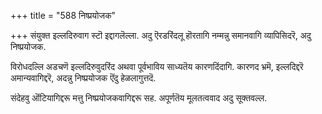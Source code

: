+++
title = "588 निष्प्रयोजक"

+++
संयुक्त इल्लदिरुवाग स्टॊ इद्दागलॆल्ला. अदु ऎरडरिंदलू हॊरतागि नम्मन्नु समानवागि व्यापिसिदरॆ, अदु निष्प्रयोजक.

विरोधदल्लि अडचणॆ इल्लदिरुवुदरिंद अथवा पूर्वभाविय साध्यतॆय कारणदिंदागि. कारणद भ्रमॆ, इल्लदिद्दरॆ अमान्यवागिद्दरॆ, अदन्नु निष्प्रयोजक ऎंदु हेळलागुत्तदॆ.

संदेहवु ऒंटियागिद्दरू मत्तु निष्प्रयोजकवागिद्दरू सह. अपूर्णतॆय मूलतत्ववाद अदु सूक्तवल्ल.

